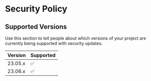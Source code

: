 # Security Policy

## Supported Versions

Use this section to tell people about which versions of your project are
currently being supported with security updates.

| Version   | Supported          |
| --------- | ------------------ |
| 23.05.x   | :white_check_mark: |
| 23.06.x   | :white_check_mark: |


